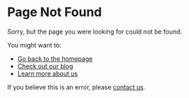 # Page Not Found

Sorry, but the page you were looking for could not be found.

You might want to:
- [Go back to the homepage](/)
- [Check out our blog](/blog)
- [Learn more about us](/about)

If you believe this is an error, please [contact us](/contact). 